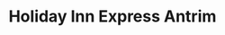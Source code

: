 ---
title: "Holiday Inn Express Antrim"
address: "Junction 1 Leisure Park, Ballymena Road, Antrim, BT41 4LL"
tel: "02894331076"
county: "Antrim"
category: "Hotels"
type: "Content"
lat: "054.7223580000"
lng: "-006.2266000000"
---